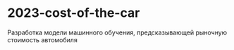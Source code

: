 # 2023-cost-of-the-car
Разработка модели машинного обучения, предсказывающей рыночную стоимость автомобиля
